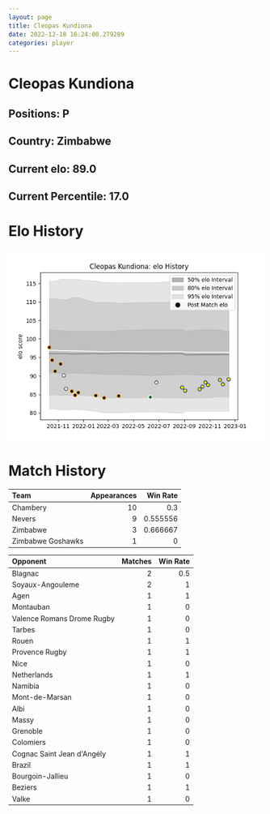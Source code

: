 ```yaml
---  
layout: page  
title: Cleopas Kundiona  
date: 2022-12-18 16:24:00.279289  
categories: player  
---
```

# Cleopas Kundiona

## Positions: P

## Country: Zimbabwe

## Current elo: 89.0

## Current Percentile: 17.0

# Elo History


![elo history](history_CleopasKundiona.png)
# Match History


| Team              |   Appearances |   Win Rate |
|:------------------|--------------:|-----------:|
| Chambery          |            10 |   0.3      |
| Nevers            |             9 |   0.555556 |
| Zimbabwe          |             3 |   0.666667 |
| Zimbabwe Goshawks |             1 |   0        |

| Opponent                   |   Matches |   Win Rate |
|:---------------------------|----------:|-----------:|
| Blagnac                    |         2 |        0.5 |
| Soyaux-Angouleme           |         2 |        1   |
| Agen                       |         1 |        1   |
| Montauban                  |         1 |        0   |
| Valence Romans Drome Rugby |         1 |        0   |
| Tarbes                     |         1 |        0   |
| Rouen                      |         1 |        1   |
| Provence Rugby             |         1 |        1   |
| Nice                       |         1 |        0   |
| Netherlands                |         1 |        1   |
| Namibia                    |         1 |        0   |
| Mont-de-Marsan             |         1 |        0   |
| Albi                       |         1 |        0   |
| Massy                      |         1 |        0   |
| Grenoble                   |         1 |        0   |
| Colomiers                  |         1 |        0   |
| Cognac Saint Jean d'Angély |         1 |        1   |
| Brazil                     |         1 |        1   |
| Bourgoin-Jallieu           |         1 |        0   |
| Beziers                    |         1 |        1   |
| Valke                      |         1 |        0   |